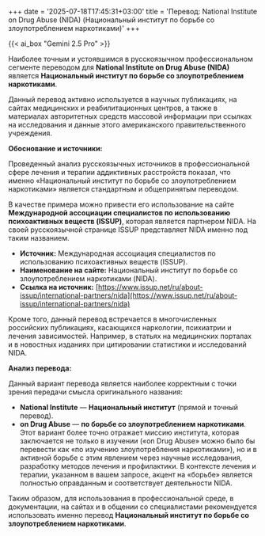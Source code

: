 +++
date = '2025-07-18T17:45:31+03:00'
title = 'Перевод: National Institute on Drug Abuse (NIDA) (Национальный институт по борьбе со злоупотреблением наркотиками)'
+++

{{< ai_box "Gemini 2.5 Pro" >}}

Наиболее точным и устоявшимся в русскоязычном профессиональном сегменте переводом для **National Institute on Drug Abuse (NIDA)** является **Национальный институт по борьбе со злоупотреблением наркотиками**.

Данный перевод активно используется в научных публикациях, на сайтах медицинских и реабилитационных центров, а также в материалах авторитетных средств массовой информации при ссылках на исследования и данные этого американского правительственного учреждения.

**Обоснование и источники:**

Проведенный анализ русскоязычных источников в профессиональной сфере лечения и терапии аддиктивных расстройств показал, что именно «Национальный институт по борьбе со злоупотреблением наркотиками» является стандартным и общепринятым переводом.

В качестве примера можно привести его использование на сайте **Международной ассоциации специалистов по использованию психоактивных веществ (ISSUP)**, которая является партнером NIDA. На своей русскоязычной странице ISSUP представляет NIDA именно под таким названием.

* **Источник:** Международная ассоциация специалистов по использованию психоактивных веществ (ISSUP).
* **Наименование на сайте:** Национальный институт по борьбе со злоупотреблением наркотиками (NIDA).
* **Ссылка на источник:** [https://www.issup.net/ru/about-issup/international-partners/nida](https://www.issup.net/ru/about-issup/international-partners/nida)

Кроме того, данный перевод встречается в многочисленных российских публикациях, касающихся наркологии, психиатрии и лечения зависимостей. Например, в статьях на медицинских порталах и в новостных изданиях при цитировании статистики и исследований NIDA.

**Анализ перевода:**

Данный вариант перевода является наиболее корректным с точки зрения передачи смысла оригинального названия:

* **National Institute** — **Национальный институт** (прямой и точный перевод).
* **on Drug Abuse** — **по борьбе со злоупотреблением наркотиками**. Этот вариант более точно отражает миссию института, которая заключается не только в изучении («on Drug Abuse» можно было бы перевести как «по изучению злоупотребления наркотиками»), но и в активной борьбе с этим явлением через научные исследования, разработку методов лечения и профилактики. В контексте лечения и терапии, указанном в вашем запросе, акцент на «борьбе» является полностью оправданным и соответствует деятельности NIDA.

Таким образом, для использования в профессиональной среде, в документации, на сайтах и в общении со специалистами рекомендуется использовать именно перевод **Национальный институт по борьбе со злоупотреблением наркотиками**.
